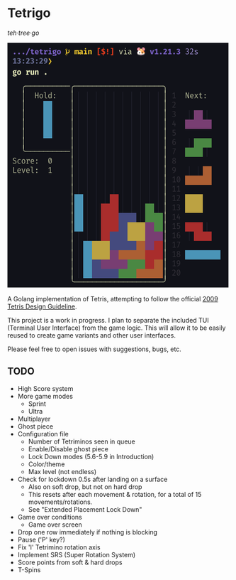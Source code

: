 # Tetrigo

*teh·tree·go*

![app demo](./docs/assets/demo1.png)

A Golang implementation of Tetris, attempting to follow the official [2009 Tetris Design Guideline](https://github.com/Broderick-Westrope/tetrigo/tree/main/docs/2009-Tetris-Design-Guideline.pdf).

This project is a work in progress. I plan to separate the included TUI (Terminal User Interface) from the game logic. This will allow it to be easily reused to create game variants and other user interfaces.

Please feel free to open issues with suggestions, bugs, etc.

## TODO

- High Score system
- More game modes
    - Sprint
    - Ultra 
- Multiplayer
- Ghost piece
- Configuration file
    - Number of Tetriminos seen in queue
    - Enable/Disable ghost piece
    - Lock Down modes (5.6-5.9 in Introduction)
    - Color/theme
    - Max level (not endless)
- Check for lockdown 0.5s after landing on a surface
    - Also on soft drop, but not on hard drop
    - This resets after each movement & rotation, for a total of 15 movements/rotations.
    - See "Extended Placement Lock Down"
- Game over conditions
    - Game over screen
- Drop one row immediately if nothing is blocking
- Pause ('P' key?)
- Fix 'I' Tetrimino rotation axis
- Implement SRS (Super Rotation System)
- Score points from soft & hard drops
- T-Spins